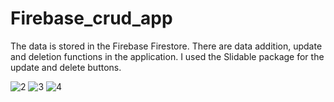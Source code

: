 # Firebase_crud_app

The data is stored in the Firebase Firestore. There are data addition, update and deletion functions in the application. I used the Slidable package for the update and delete buttons.

![2](https://user-images.githubusercontent.com/96003255/225457044-58324e41-4718-4a24-9480-33557d92d76d.png)
![3](https://user-images.githubusercontent.com/96003255/225457049-07f49c63-78ff-49a7-8fc8-cc4d51765fa6.png)
![4](https://user-images.githubusercontent.com/96003255/225457053-d985ef19-87a4-443b-9c15-82617f6e2061.png)
